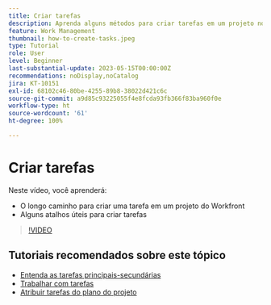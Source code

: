 ```yaml
---
title: Criar tarefas
description: Aprenda alguns métodos para criar tarefas em um projeto no Adobe Workfront.
feature: Work Management
thumbnail: how-to-create-tasks.jpeg
type: Tutorial
role: User
level: Beginner
last-substantial-update: 2023-05-15T00:00:00Z
recommendations: noDisplay,noCatalog
jira: KT-10151
exl-id: 68102c46-80be-4255-89b8-38022d421c6c
source-git-commit: a9d85c93225055f4e8fcda93fb366f83ba960f0e
workflow-type: ht
source-wordcount: '61'
ht-degree: 100%

---
```


# Criar tarefas

Neste vídeo, você aprenderá:

* O longo caminho para criar uma tarefa em um projeto do Workfront
* Alguns atalhos úteis para criar tarefas

>[!VIDEO](https://video.tv.adobe.com/v/3419372/?quality=12&learn=on)

## Tutoriais recomendados sobre este tópico

* [Entenda as tarefas principais-secundárias](https://experienceleague.adobe.com/pt-br/docs/workfront-learn/tutorials-workfront/manage-work/tasks/understand-parent-child-tasks)
* [Trabalhar com tarefas](https://experienceleague.adobe.com/pt-br/docs/workfront-learn/tutorials-workfront/manage-work/tasks/work-with-tasks)
* [Atribuir tarefas do plano do projeto](https://experienceleague.adobe.com/pt-br/docs/workfront-learn/tutorials-workfront/manage-work/tasks/assign-tasks-from-the-project-plan)
